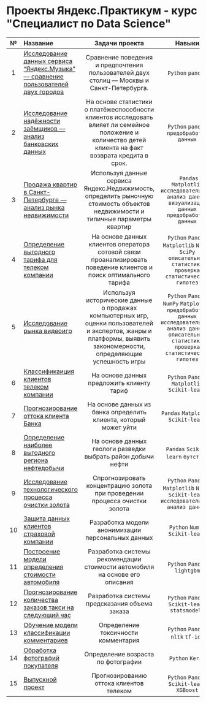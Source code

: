 # Проекты Яндекс.Практикум - курс "Специалист по Data Science"
| №  | Название  |  Задачи проекта | Навыки  |
| :------------: | :------------ | :------------: | :------------: |
| 1  | [Исследование данных сервиса “Яндекс.Музыка” — сравнение пользователей двух городов](https://github.com/marina776241/Yandex.Practicum_projects/blob/main/1_project/1_project.ipynb)  | Сравнение поведения и предпочтения пользователей двух столиц — Москвы и Санкт-Петербурга. | `Python`  `pandas` |
| 2  | [Исследование надёжности заёмщиков — анализ банковских данных](https://github.com/marina776241/Yandex.Practicum_projects/blob/main/2_project/2_project.ipynb)  |На основе статистики о платёжеспособности клиентов исследовать влияет ли семейное положение и количество детей клиента на факт возврата кредита в срок.  | `Python` `pandas`  `предобработка данных` |
| 3  | [Продажа квартир в Санкт-Петербурге — анализ рынка недвижимости](https://github.com/marina776241/Yandex.Practicum_projects/blob/main/3_project/3_project.ipynb)  | Используя данные сервиса Яндекс.Недвижимость, определить рыночную стоимость объектов недвижимости и типичные параметры квартир  |  ` Pandas` `Matplotlib` `исследовательский анализ данных` `визуализация данных` `предобработка данных` |
| 4  | [Определение выгодного тарифа для телеком компании](https://github.com/marina776241/Yandex.Practicum_projects/blob/main/4_project/4_project.ipynb)  |На основе данных клиентов оператора сотовой связи проанализировать поведение клиентов и поиск оптимального тарифа  | `Python` `Pandas` `Matplotlib` `NumPy` `SciPy` `описательная статистика` `проверка статистических гипотез`  |
| 5  | [Исследование рынка видеоигр](https://github.com/marina776241/Yandex.Practicum_projects/blob/main/5_project/5_project.ipynb) |Используя исторические данные о продажах компьютерных игр, оценки пользователей и экспертов, жанры и платформы, выявить закономерности, определяющие успешность игры   |  `Python` `Pandas` `NumPy`  `Matplotlib` `предобработка данных`  `исследовательский анализ данных` `описательная статистика` `проверка статистических гипотез` |
| 6  | [Классификаиция клиентов телеком компании](https://github.com/marina776241/Yandex.Practicum_projects/blob/main/6_project/6_project.ipynb)  | На основе данных предложить клиенту тариф  | `Python` `Pandas` `Matplotlib` `Scikit-learn`  |
| 7  | [Прогнозирование оттока клиента Банка](https://github.com/marina776241/Yandex.Practicum_projects/blob/main/7_project/7_project.ipynb)  | На основе данных из банка определить клиента, который может уйти  | `Pandas` `Matplotlib` `Scikit-learn`  |
| 8  |  [Определение наиболее выгодного региона нефтедобычи](https://github.com/marina776241/Yandex.Practicum_projects/blob/main/8_project/8_project.ipynb) | На основе данных геологи разведки выбрать район добычи нефти   | `Pandas` `Scikit-learn` `бутстреп`  |
| 9  | [Исследование технологического процесса очистки золота](https://github.com/marina776241/Yandex.Practicum_projects/blob/main/9_project/9_project.ipynb)  | Спрогнозировать концентрацию золота при проведении процесса очистки золота  | `Python` `Pandas` `Matplotlib` `NumPy` `Scikit-learn` `исследовательский анализ данных`  |
| 10  | [Защита данных клиентов страховой компании](https://github.com/marina776241/Yandex.Practicum_projects/blob/main/10_project/10_project.ipynb)  | Разработка модели анонимизации персональных данных  | `Python` `NumPy` `Scikit-learn`  |
| 11  | [Построение модели определения стоимости автомобиля](https://github.com/marina776241/Yandex.Practicum_projects/blob/main/11_project/11_project.ipynb)  | Разработка системы рекомендации стоимости автомобиля на основе его описания  |  `Python` `Pandas` `lightgbm` |
| 12  | [Прогнозирование количества заказов такси на следующий час](https://github.com/marina776241/Yandex.Practicum_projects/blob/main/12_project/12_project.ipynb)  | Разработка системы предсказания объема заказа  |  `Python` `Pandas` `Scikit-learn` `statsmodels` |
| 13  | [Обучение модели классификации комментариев](https://github.com/marina776241/Yandex.Practicum_projects/blob/main/13_project/13_project.ipynb)  | Определение токсичности комментария | `Python` `Pandas` `nltk` `tf-idf` |
| 14  |  [Обработка фотографий покупателя](https://github.com/marina776241/Yandex.Practicum_projects/blob/main/14_project/14_project.ipynb)  | Определение возраста по фотографии  | `Python` `Keras`  |
| 15  | [Выпускной проект](https://github.com/marina776241/Yandex.Practicum_projects/blob/main/15_project/15_project.ipynb)  |  Прогнозированию оттока клиентов телеком | `Python` `Pandas` `Scikit-learn` `XGBoost` |
